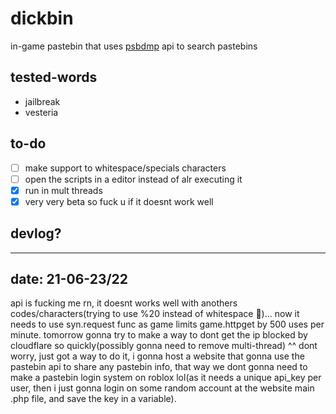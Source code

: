 # dickbin
in-game pastebin that uses [psbdmp](https://psdbmp.ws) api to search pastebins

## tested-words
* jailbreak
* vesteria

## to-do
- [ ] make support to whitespace/specials characters
- [ ] open the scripts in a editor instead of alr executing it
- [x] run in mult threads
- [x] very very beta so fuck u if it doesnt work well

## devlog?
---
date: 21-06-23/22
---
api is fucking me rn, it doesnt works well with anothers codes/characters(trying to use %20 instead of whitespace 💩)...
now it needs to use syn.request func as game limits game.httpget by 500 uses per minute.
tomorrow gonna try to make a way to dont get the ip blocked by cloudflare so quickly(possibly gonna need to remove multi-thread)
^^ dont worry, just got a way to do it, i gonna host a website that gonna use the pastebin api to share any pastebin info, that way we dont gonna need to make a pastebin login system on roblox lol(as it needs a unique api_key per user, then i just gonna login on some random account at the website main .php file, and save the key in a variable).
